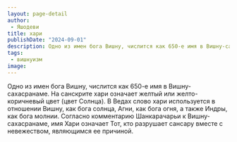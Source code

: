```yaml
---
layout: page-detail
author:
 - Яшодеви
title: хари
publishDate: "2024-09-01"
description: Одно из имен бога Вишну, числится как 650-е имя в Вишну-сахасранаме. На санскрите хари означает желтый или желто-коричневый цвет (цвет Солнца). В Ведах слово хари используется в отношении Вишну, как бога солнца, Агни, как бога огня, а также Индры, как бога молнии. Согласно комментарию Шанкарачарьи к Вишну-сахасранаме, имя Хари означает Тот, кто разрушает сансару вместе с невежеством, являющимся ее причиной.
tags:
 - вишнуизм
image: 
---
```


Одно из имен бога Вишну, числится как 650-е имя в Вишну-сахасранаме. На санскрите хари означает желтый или желто-коричневый цвет (цвет Солнца). В Ведах слово хари используется в отношении Вишну, как бога солнца, Агни, как бога огня, а также Индры, как бога молнии. Согласно комментарию Шанкарачарьи к Вишну-сахасранаме, имя Хари означает Тот, кто разрушает сансару вместе с невежеством, являющимся ее причиной.

